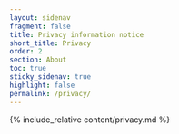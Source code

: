 ```yaml
---
layout: sidenav
fragment: false
title: Privacy information notice
short_title: Privacy
order: 2
section: About
toc: true
sticky_sidenav: true
highlight: false
permalink: /privacy/
---
```


{% include_relative content/privacy.md %}
